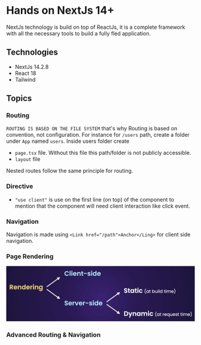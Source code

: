 # Hands on NextJs 14+

NextJs technology is build on top of ReactJs, it is a complete framework with all the necessary tools to build a fully fled application.

## Technologies

- NextJs 14.2.8
- React 18
- Tailwind

## Topics

### Routing

`ROUTING IS BASED ON THE FILE SYSTEM` that's why
Routing is based on convention, not configuration. For instance for `/users` path, create a folder under `App` named `users`. Inside users folder create

- `page.tsx` file. Without this file this path/folder is not publicly accessible.
- `layout` file

Nested routes follow the same principle for routing.

### Directive

- `"use client"` is use on the first line (on top) of the component to mention that the component will need client interaction like click event.

### Navigation

Navigation is made using `<Link href="/path">Anchor</Ling>` for client side navigation.

### Page Rendering

![Rendering screenshot](./screenshots/sht01.png)

### Advanced Routing & Navigation
